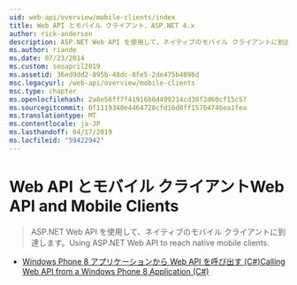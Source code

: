 ```yaml
---
uid: web-api/overview/mobile-clients/index
title: Web API とモバイル クライアント、ASP.NET 4.x
author: rick-anderson
description: ASP.NET Web API を使用して、ネイティブのモバイル クライアントに到達します。
ms.author: riande
ms.date: 07/23/2014
ms.custom: seoapril2019
ms.assetid: 36ed9dd2-095b-48dc-8fe5-2de475b4098d
msc.legacyurl: /web-api/overview/mobile-clients
msc.type: chapter
ms.openlocfilehash: 2a8e56ff7f41916b0d499214cd38f2d60cf15c57
ms.sourcegitcommit: 0f1119340e4464720cfd16d0ff15764746ea1fea
ms.translationtype: MT
ms.contentlocale: ja-JP
ms.lasthandoff: 04/17/2019
ms.locfileid: "59422942"
---
```

# <a name="web-api-and-mobile-clients"></a><span data-ttu-id="e3d1c-103">Web API とモバイル クライアント</span><span class="sxs-lookup"><span data-stu-id="e3d1c-103">Web API and Mobile Clients</span></span>

> <span data-ttu-id="e3d1c-104">ASP.NET Web API を使用して、ネイティブのモバイル クライアントに到達します。</span><span class="sxs-lookup"><span data-stu-id="e3d1c-104">Using ASP.NET Web API to reach native mobile clients.</span></span>


- [<span data-ttu-id="e3d1c-105">Windows Phone 8 アプリケーションから Web API を呼び出す (C#)</span><span class="sxs-lookup"><span data-stu-id="e3d1c-105">Calling Web API from a Windows Phone 8 Application (C#)</span></span>](calling-web-api-from-a-windows-phone-8-application.md)
